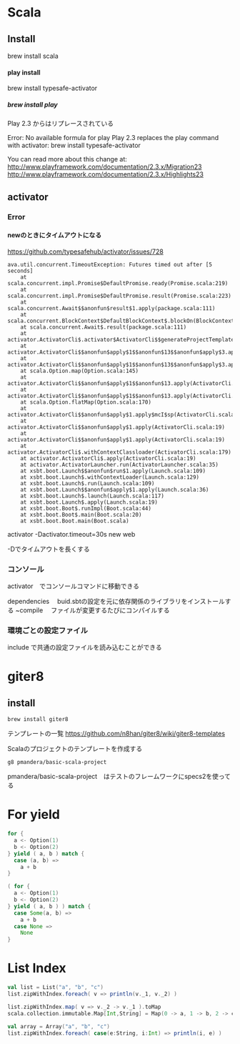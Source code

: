 
# Scala

## Install

brew install scala

#### play install

brew install typesafe-activator

##### brew install play

Play 2.3 からはリプレースされている

Error: No available formula for play
Play 2.3 replaces the play command with activator:
  brew install typesafe-activator

You can read more about this change at:
  http://www.playframework.com/documentation/2.3.x/Migration23
  http://www.playframework.com/documentation/2.3.x/Highlights23
  
## activator

### Error

#### newのときにタイムアウトになる

https://github.com/typesafehub/activator/issues/728

```
ava.util.concurrent.TimeoutException: Futures timed out after [5 seconds]
	at scala.concurrent.impl.Promise$DefaultPromise.ready(Promise.scala:219)
	at scala.concurrent.impl.Promise$DefaultPromise.result(Promise.scala:223)
	at scala.concurrent.Await$$anonfun$result$1.apply(package.scala:111)
	at scala.concurrent.BlockContext$DefaultBlockContext$.blockOn(BlockContext.scala:53)
	at scala.concurrent.Await$.result(package.scala:111)
	at activator.ActivatorCli$.activator$ActivatorCli$$generateProjectTemplate(ActivatorCli.scala:147)
	at activator.ActivatorCli$$anonfun$apply$1$$anonfun$13$$anonfun$apply$3.apply(ActivatorCli.scala:105)
	at activator.ActivatorCli$$anonfun$apply$1$$anonfun$13$$anonfun$apply$3.apply(ActivatorCli.scala:104)
	at scala.Option.map(Option.scala:145)
	at activator.ActivatorCli$$anonfun$apply$1$$anonfun$13.apply(ActivatorCli.scala:104)
	at activator.ActivatorCli$$anonfun$apply$1$$anonfun$13.apply(ActivatorCli.scala:103)
	at scala.Option.flatMap(Option.scala:170)
	at activator.ActivatorCli$$anonfun$apply$1.apply$mcI$sp(ActivatorCli.scala:103)
	at activator.ActivatorCli$$anonfun$apply$1.apply(ActivatorCli.scala:19)
	at activator.ActivatorCli$$anonfun$apply$1.apply(ActivatorCli.scala:19)
	at activator.ActivatorCli$.withContextClassloader(ActivatorCli.scala:179)
	at activator.ActivatorCli$.apply(ActivatorCli.scala:19)
	at activator.ActivatorLauncher.run(ActivatorLauncher.scala:35)
	at xsbt.boot.Launch$$anonfun$run$1.apply(Launch.scala:109)
	at xsbt.boot.Launch$.withContextLoader(Launch.scala:129)
	at xsbt.boot.Launch$.run(Launch.scala:109)
	at xsbt.boot.Launch$$anonfun$apply$1.apply(Launch.scala:36)
	at xsbt.boot.Launch$.launch(Launch.scala:117)
	at xsbt.boot.Launch$.apply(Launch.scala:19)
	at xsbt.boot.Boot$.runImpl(Boot.scala:44)
	at xsbt.boot.Boot$.main(Boot.scala:20)
	at xsbt.boot.Boot.main(Boot.scala)
```

activator -Dactivator.timeout=30s new web

-Dでタイムアウトを長くする


### コンソール

activator　でコンソールコマンドに移動できる

dependencies
　buid.sbtの設定を元に依存関係のライブラリをインストールする
~compile
　ファイルが変更するたびにコンパイルする
　

### 環境ごとの設定ファイル

include で共通の設定ファイルを読み込むことができる


# giter8

## install 

```
brew install giter8
```

テンプレートの一覧
https://github.com/n8han/giter8/wiki/giter8-templates

Scalaのプロジェクトのテンプレートを作成する

```
g8 pmandera/basic-scala-project
```

pmandera/basic-scala-project　はテストのフレームワークにspecs2を使ってる



# For yield

```scala
for {
  a <- Option(1)
  b <- Option(2)
} yield ( a, b ) match {
  case (a, b) =>
    a + b
}
```

```scala
( for {
  a <- Option(1)
  b <- Option(2)
} yield ( a, b ) ) match {
  case Some(a, b) =>
    a + b
  case None =>
    None
}
```

# List Index

```scala
val list = List("a", "b", "c")
list.zipWithIndex.foreach( v => println(v._1, v._2) )

list.zipWithIndex.map( v => v._2 -> v._1 ).toMap
scala.collection.immutable.Map[Int,String] = Map(0 -> a, 1 -> b, 2 -> c)

val array = Array("a", "b", "c")
list.zipWithIndex.foreach( case(e:String, i:Int) => println(i, e) )
```


